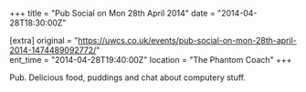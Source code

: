 +++
title = "Pub Social on Mon 28th April 2014"
date = "2014-04-28T18:30:00Z"

[extra]
original = "https://uwcs.co.uk/events/pub-social-on-mon-28th-april-2014-1474489092772/"    
ent_time = "2014-04-28T19:40:00Z"
location = "The Phantom Coach"
+++

Pub. Delicious food, puddings and chat about computery stuff.

